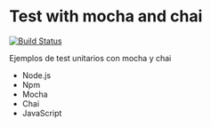 # Test with mocha and chai

[![Build Status](https://travis-ci.com/jandreyserrano/TestMocha.svg?branch=master)](https://travis-ci.com/jandreyserrano/TestMocha)

Ejemplos de test unitarios con mocha y chai

* Node.js
* Npm
* Mocha
* Chai
* JavaScript
